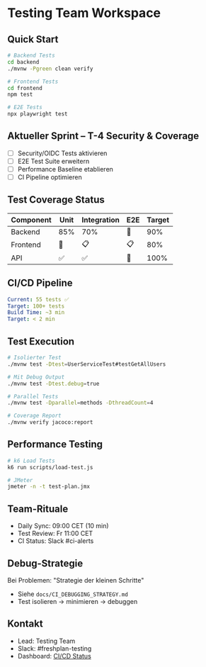 # Testing Team Workspace

## Quick Start
```bash
# Backend Tests
cd backend
./mvnw -Pgreen clean verify

# Frontend Tests
cd frontend
npm test

# E2E Tests
npx playwright test
```

## Aktueller Sprint – T-4 Security & Coverage
- [ ] Security/OIDC Tests aktivieren
- [ ] E2E Test Suite erweitern
- [ ] Performance Baseline etablieren
- [ ] CI Pipeline optimieren

## Test Coverage Status

| Component | Unit | Integration | E2E | Target |
|-----------|------|-------------|-----|--------|
| Backend | 85% | 70% | 🚧 | 90% |
| Frontend | 🚧 | 📋 | 📋 | 80% |
| API | ✅ | ✅ | 🚧 | 100% |

## CI/CD Pipeline
```yaml
Current: 55 tests ✅
Target: 100+ tests
Build Time: ~3 min
Target: < 2 min
```

## Test Execution
```bash
# Isolierter Test
./mvnw test -Dtest=UserServiceTest#testGetAllUsers

# Mit Debug Output
./mvnw test -Dtest.debug=true

# Parallel Tests
./mvnw test -Dparallel=methods -DthreadCount=4

# Coverage Report
./mvnw verify jacoco:report
```

## Performance Testing
```bash
# k6 Load Tests
k6 run scripts/load-test.js

# JMeter
jmeter -n -t test-plan.jmx
```

## Team-Rituale
- Daily Sync: 09:00 CET (10 min)
- Test Review: Fr 11:00 CET
- CI Status: Slack #ci-alerts

## Debug-Strategie
Bei Problemen: "Strategie der kleinen Schritte"
- Siehe `docs/CI_DEBUGGING_STRATEGY.md`
- Test isolieren → minimieren → debuggen

## Kontakt
- Lead: Testing Team
- Slack: #freshplan-testing
- Dashboard: [CI/CD Status](link)